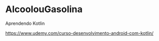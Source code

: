 # AlcoolouGasolina
Aprendendo Kotlin

https://www.udemy.com/curso-desenvolvimento-android-com-kotlin/
